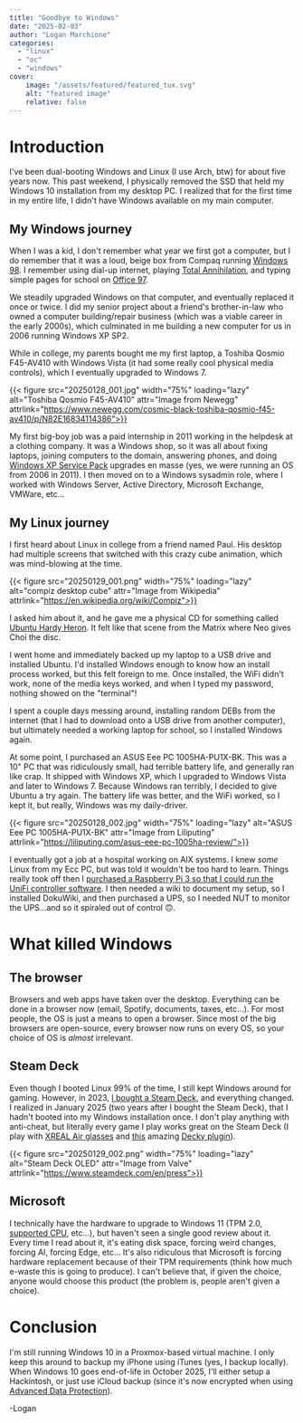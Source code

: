 ```yaml
---
title: "Goodbye to Windows"
date: "2025-02-03"
author: "Logan Marchione"
categories: 
  - "linux"
  - "oc"
  - "windows"
cover:
    image: "/assets/featured/featured_tux.svg"
    alt: "featured image"
    relative: false
---
```


# Introduction

I've been dual-booting Windows and Linux (I use Arch, btw) for about five years now. This past weekend, I physically removed the SSD that held my Windows 10 installation from my desktop PC. I realized that for the first time in my entire life, I didn't have Windows available on my main computer.

## My Windows journey

When I was a kid, I don't remember what year we first got a computer, but I do remember that it was a loud, beige box from Compaq running [Windows 98](https://en.wikipedia.org/wiki/Windows_98). I remember using dial-up internet, playing [Total Annihilation](https://en.wikipedia.org/wiki/Total_Annihilation), and typing simple pages for school on [Office 97](https://en.wikipedia.org/wiki/Microsoft_Office_97).

We steadily upgraded Windows on that computer, and eventually replaced it once or twice. I did my senior project about a friend's brother-in-law who owned a computer building/repair business (which was a viable career in the early 2000s), which culminated in me building a new computer for us in 2006 running Windows XP SP2.

While in college, my parents bought me my first laptop, a Toshiba Qosmio F45-AV410 with Windows Vista (it had some really cool physical media controls), which I eventually upgraded to Windows 7.

{{< figure src="20250128_001.jpg" width="75%" loading="lazy" alt="Toshiba Qosmio F45-AV410" attr="Image from Newegg" attrlink="https://www.newegg.com/cosmic-black-toshiba-qosmio-f45-av410/p/N82E16834114386">}}

My first big-boy job was a paid internship in 2011 working in the helpdesk at a clothing company. It was a Windows shop, so it was all about fixing laptops, joining computers to the domain, answering phones, and doing [Windows XP Service Pack](https://en.wikipedia.org/wiki/Windows_XP#Service_packs) upgrades en masse (yes, we were running an OS from 2006 in 2011). I then moved on to a Windows sysadmin role, where I worked with Windows Server, Active Directory, Microsoft Exchange, VMWare, etc...

## My Linux journey

I first heard about Linux in college from a friend named Paul. His desktop had multiple screens that switched with this crazy cube animation, which was mind-blowing at the time.

{{< figure src="20250129_001.png" width="75%" loading="lazy" alt="compiz desktop cube" attr="Image from Wikipedia" attrlink="https://en.wikipedia.org/wiki/Compiz">}}

I asked him about it, and he gave me a physical CD for something called [Ubuntu Hardy Heron](https://en.wikipedia.org/wiki/Ubuntu_version_history#0804). It felt like that scene from the Matrix where Neo gives Choi the disc.

I went home and immediately backed up my laptop to a USB drive and installed Ubuntu. I'd installed Windows enough to know how an install process worked, but this felt foreign to me. Once installed, the WiFi didn't work, none of the media keys worked, and when I typed my password, nothing showed on the "terminal"!

I spent a couple days messing around, installing random DEBs from the internet (that I had to download onto a USB drive from another computer), but ultimately needed a working laptop for school, so I installed Windows again.

At some point, I purchased an ASUS Eee PC 1005HA-PU1X-BK. This was a 10" PC that was ridiculously small, had terrible battery life, and generally ran like crap. It shipped with Windows XP, which I upgraded to Windows Vista and later to Windows 7. Because Windows ran terribly, I decided to give Ubuntu a try again. The battery life was better, and the WiFi worked, so I kept it, but really, Windows was my daily-driver.

{{< figure src="20250128_002.jpg" width="75%" loading="lazy" alt="ASUS Eee PC 1005HA-PU1X-BK" attr="Image from Liliputing" attrlink="https://liliputing.com/asus-eee-pc-1005ha-review/">}}

I eventually got a job at a hospital working on AIX systems. I knew *some* Linux from my Ecc PC, but was told it wouldn't be too hard to learn. Things really took off then I [purchased a Raspberry Pi 3 so that I could run the UniFi controller software](/2016/11/ubiquiti-unifi-controller-setup-on-raspberry-pi-3/). I then needed a wiki to document my setup, so I installed DokuWiki, and then purchased a UPS, so I needed NUT to monitor the UPS...and so it spiraled out of control 🙃.

# What killed Windows

## The browser

Browsers and web apps have taken over the desktop. Everything can be done in a browser now (email, Spotify, documents, taxes, etc...). For most people, the OS is just a means to open a browser. Since most of the big browsers are open-source, every browser now runs on every OS, so your choice of OS is *almost* irrelevant.

## Steam Deck

Even though I booted Linux 99% of the time, I still kept Windows around for gaming. However, in 2023, [I bought a Steam Deck](/2023/01/my-experience-replacing-the-steam-deck-ssd/), and everything changed. I realized in January 2025 (two years after I bought the Steam Deck), that I hadn't booted into my Windows installation once. I don't play anything with anti-cheat, but literally every game I play works great on the Steam Deck (I play with [XREAL Air glasses](https://us.shop.xreal.com/products/xreal-air) and [this](https://github.com/wheaney/XRLinuxDriver#steam-deck-via-decky-loader) amazing [Decky plugin](https://github.com/SteamDeckHomebrew/decky-loader)).

{{< figure src="20250129_002.png" width="75%" loading="lazy" alt="Steam Deck OLED" attr="Image from Valve" attrlink="https://www.steamdeck.com/en/press">}}

## Microsoft

I technically have the hardware to upgrade to Windows 11 (TPM 2.0, [supported CPU](https://learn.microsoft.com/en-us/windows-hardware/design/minimum/supported/windows-11-supported-amd-processors), etc...), but haven't seen a single good review about it. Every time I read about it, it's eating disk space, forcing weird changes, forcing AI, forcing Edge, etc... It's also ridiculous that Microsoft is forcing hardware replacement because of their TPM requirements (think how much e-waste this is going to produce). I can't believe that, if given the choice, anyone would choose this product (the problem is, people aren't given a choice).

# Conclusion

I'm still running Windows 10 in a Proxmox-based virtual machine. I only keep this around to backup my iPhone using iTunes (yes, I backup locally). When Windows 10 goes end-of-life in October 2025, I'll either setup a Hackintosh, or just use iCloud backup (since it's now encrypted when using [Advanced Data Protection](https://support.apple.com/guide/security/advanced-data-protection-for-icloud-sec973254c5f/web)).

\-Logan
